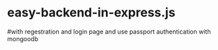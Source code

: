 # easy-backend-in-express.js
#with regestration and login page and use passport authentication with mongoodb

